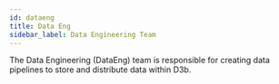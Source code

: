 ```yaml
---
id: dataeng
title: Data Eng
sidebar_label: Data Engineering Team
---
```


The Data Engineering (DataEng) team is responsible for creating data pipelines
to store and distribute data within D3b.
